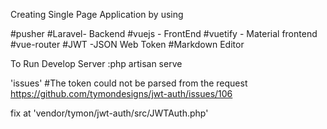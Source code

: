 Creating Single Page Application by using

#pusher
#Laravel- Backend
#vuejs - FrontEnd
#vuetify - Material frontend 
#vue-router
#JWT -JSON Web Token
#Markdown Editor 

To Run Develop Server :php artisan serve

'issues' 
#The token could not be parsed from the request
https://github.com/tymondesigns/jwt-auth/issues/106

fix at 'vendor/tymon/jwt-auth/src/JWTAuth.php'